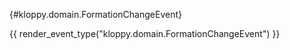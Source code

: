 [](){#kloppy.domain.FormationChangeEvent}

{{ render_event_type("kloppy.domain.FormationChangeEvent") }}
